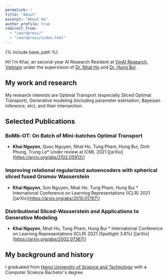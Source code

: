 ```yaml
---
permalink: /
title: "About"
excerpt: "About me"
author_profile: true
redirect_from: 
  - "/wordpress/"
  - "/wordpress/index.html"
---
```


{% include base_path %}

   
Hi! I’m Khai, an second-year AI Research Resident at [VinAI Research, Vietnam](http://www.vinai.io) under the supervision of  [Dr. Nhat Ho](https://nhatptnk8912.github.io/) and [Dr. Hung Bui](https://sites.google.com/site/buihhung/) . 

## My work and research
My research interests are Optimal Transport (especially Sliced Optimal Transport), Generative modeling (including parameter estimation, Bayesian inference, etc), and their intersection.
## Selected Publications

### BoMb-OT: On Batch of Mini-batches Optimal Transport 
* **Khai Nguyen**, Quoc Nguyen, Nhat Ho,  Tung Pham, Hung Bui, Dinh Phung, Trung Le* Under review at ICML 2021 \[[arXiv](https://arxiv.org/abs/2102.05912\]

### Improving relational regularized autoencoders with spherical sliced fused Gromov Wasserstein
* **Khai Nguyen**, Son Nguyen, Nhat Ho,  Tung Pham, Hung Bui * International Conference on Learning Representations (ICLR) 2021 \[[arXiv](https://arxiv.org/abs/2010.01787\]

### Distributional Sliced-Wasserstein and Applications to Generative Modeling
* **Khai Nguyen**, Nhat Ho,  Tung Pham, Hung Bui * International Conference on Learning Representations (ICLR) 2021 (Spotlight 3.8%) \[[arXiv](https://arxiv.org/abs/2002.07367\]

## My background and history
I graduated from  [Hanoi University of Science and Technology](https://soict.hust.edu.vn/) with a Computer Science Bachelor's degree.
